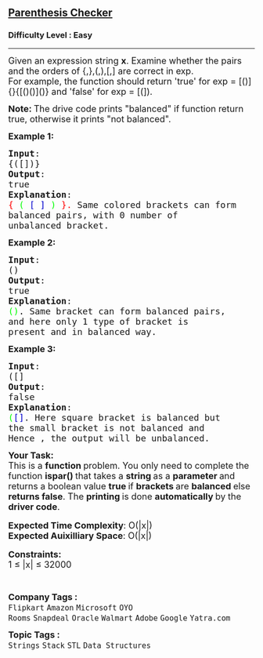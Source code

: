 <h2><a href="https://www.geeksforgeeks.org/problems/parenthesis-checker2744/1?page=1&difficulty=Basic,Easy&sortBy=submissions">Parenthesis Checker</a></h2><h3>Difficulty Level : Easy</h3><hr><div class="problems_problem_content__Xm_eO"><p><span style="font-size: 18px;">Given an expression string <strong>x</strong>. Examine whether the pairs and the orders of {,},(,),[,] are correct in exp.<br>For example, the function should return 'true' for exp = [()]{}{[()()]()} and 'false' for exp = [(]).</span></p>
<p><strong><span style="font-size: 18px;">Note: </span></strong><span style="font-size: 18px;">The drive code prints "balanced" if function return true, otherwise it prints "not balanced".</span></p>
<p><span style="font-size: 18px;"><strong>Example 1:</strong></span></p>
<pre><span style="font-size: 18px;"><strong>Input</strong>:
{([])}
<strong>Output</strong>: 
true
<strong>Explanation</strong>: 
<span style="color: #ff0000;">{</span> <span style="color: #00ff00;">(</span> <span style="color: #0000cd;">[</span> <span style="color: #0000cd;">]</span> <span style="color: #00ff00;">)</span> <span style="color: #ff0000;">}.&nbsp;</span>Same colored brackets can form 
balanced pairs, with 0 number of 
unbalanced bracket.
</span></pre>
<p><span style="font-size: 18px;"><strong>Example 2:</strong></span></p>
<pre><span style="font-size: 18px;"><strong>Input</strong>: 
()
<strong>Output</strong>: 
true
<strong>Explanation</strong>: 
<span style="color: #00ff00;">()</span><span style="color: #000000;">. </span>Same bracket can form balanced pairs, 
and here only 1 type of bracket is 
present and in balanced way.</span>
</pre>
<p><span style="font-size: 18px;"><strong>Example 3:</strong></span></p>
<pre><span style="font-size: 18px;"><strong>Input</strong>: 
([]
<strong>Output</strong>: 
false
<strong>Explanation</strong>: 
<span style="color: #00ff00;">(</span><span style="color: #0000cd;">[]</span>.<span style="color: #000000;"> </span>Here square bracket is balanced but 
the small bracket is not balanced and 
Hence , the output will be unbalanced.</span></pre>
<p><span style="font-size: 18px;"><strong>Your Task:</strong><br>This is a <strong>function </strong>problem. You only need to complete the function <strong>ispar()&nbsp;</strong>that takes a&nbsp;<strong>string </strong>as a&nbsp;<strong>parameter </strong>and returns a boolean value&nbsp;<strong>true </strong>if <strong>brackets </strong>are <strong>balanced </strong>else <strong>returns false</strong>. The <strong>printing </strong>is done <strong>automatically </strong>by the <strong>driver code</strong>.</span><br><br><span style="font-size: 18px;"><strong>Expected Time Complexity</strong>: O(|x|)<br><strong>Expected Auixilliary Space</strong>: O(|x|)</span><br><br><span style="font-size: 18px;"><strong>Constraints:</strong><br>1 ≤ |x| ≤ </span><span style="font-size: 18px;">32000</span></p>
<p>&nbsp;</p></div><p><span style=font-size:18px><strong>Company Tags : </strong><br><code>Flipkart</code>&nbsp;<code>Amazon</code>&nbsp;<code>Microsoft</code>&nbsp;<code>OYO Rooms</code>&nbsp;<code>Snapdeal</code>&nbsp;<code>Oracle</code>&nbsp;<code>Walmart</code>&nbsp;<code>Adobe</code>&nbsp;<code>Google</code>&nbsp;<code>Yatra.com</code>&nbsp;<br><p><span style=font-size:18px><strong>Topic Tags : </strong><br><code>Strings</code>&nbsp;<code>Stack</code>&nbsp;<code>STL</code>&nbsp;<code>Data Structures</code>&nbsp;